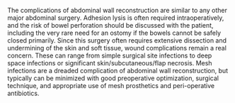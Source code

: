 The complications of abdominal wall reconstruction are similar to any other major abdominal surgery. Adhesion lysis is often required intraoperatively, and the risk of bowel perforation should be discussed with the patient, including the very rare need for an ostomy if the bowels cannot be safely closed primarily. Since this surgery often requires extensive dissection and undermining of the skin and soft tissue, wound complications remain a real concern. These can range from simple surgical site infections to deep space infections or significant skin/subcutaneous/flap necrosis. Mesh infections are a dreaded complication of abdominal wall reconstruction, but typically can be minimized with good preoperative optimization, surgical technique, and appropriate use of mesh prosthetics and peri-operative antibiotics.
